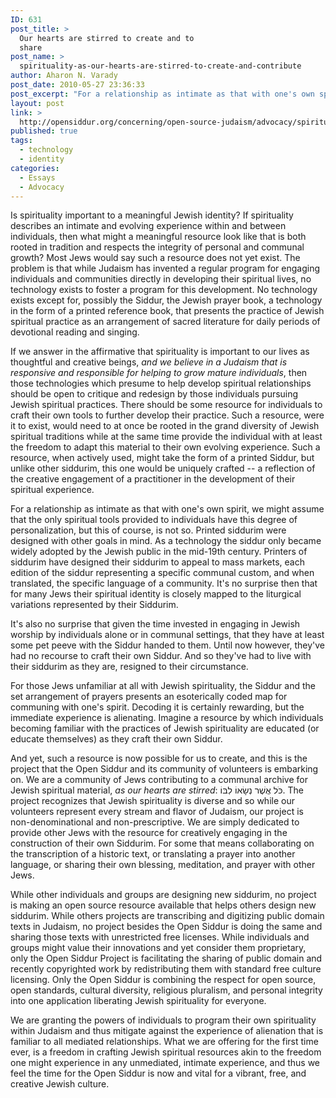 ```yaml
---
ID: 631
post_title: >
  Our hearts are stirred to create and to
  share
post_name: >
  spirituality-as-our-hearts-are-stirred-to-create-and-contribute
author: Aharon N. Varady
post_date: 2010-05-27 23:36:33
post_excerpt: "For a relationship as intimate as that with one's own spirit, we might assume that the only spiritual tools provided to individuals have this degree of personalization, but this of course, is not so. Printed siddurim were designed with other goals in mind. As a technology the siddur only became widely adopted by the Jewish public in the mid-19th century. Printers of siddurim have designed their siddurim to appeal to mass markets, each edition of the siddur representing a specific communal custom, and when translated, the specific language of a community. It's no surprise then that for many Jews their spiritual identity is closely mapped to the liturgical variations represented by their Siddurim."
layout: post
link: >
  http://opensiddur.org/concerning/open-source-judaism/advocacy/spirituality-as-our-hearts-are-stirred-to-create-and-contribute/
published: true
tags:
  - technology
  - identity
categories:
  - Essays
  - Advocacy
---
```

Is spirituality important to a meaningful Jewish identity? If spirituality describes an intimate and evolving experience within and between individuals, then what might a meaningful resource look like that is both rooted in tradition and respects the integrity of personal and communal growth? Most Jews would say such a resource does not yet exist. The problem is that while Judaism has invented a regular program for engaging individuals and communities directly in developing their spiritual lives, no technology exists to foster a program for this development. No technology exists except for, possibly the Siddur, the Jewish prayer book, a technology in the form of a printed reference book, that presents the practice of Jewish spiritual practice as an arrangement of sacred literature for daily periods of devotional reading and singing.

If we answer in the affirmative that spirituality is important to our lives as thoughtful and creative beings, <em>and we believe in a Judaism that is responsive and responsible for helping to grow mature individuals</em>, then those technologies which presume to help develop spiritual relationships should be open to critique and redesign by those individuals pursuing Jewish spiritual practices. There should be some resource for individuals to craft their own tools to further develop their practice. Such a resource, were it to exist, would need to at once be rooted in the grand diversity of Jewish spiritual traditions while at the same time provide the individual with at least the freedom to adapt this material to their own evolving experience. Such a resource, when actively used, might take the form of a printed Siddur, but unlike other siddurim, this one would be uniquely crafted -- a reflection of the creative engagement of a practitioner in the development of their spiritual experience.

For a relationship as intimate as that with one's own spirit, we might assume that the only spiritual tools provided to individuals have this degree of personalization, but this of course, is not so. Printed siddurim were designed with other goals in mind. As a technology the siddur only became widely adopted by the Jewish public in the mid-19th century. Printers of siddurim have designed their siddurim to appeal to mass markets, each edition of the siddur representing a specific communal custom, and when translated, the specific language of a community. It's no surprise then that for many Jews their spiritual identity is closely mapped to the liturgical variations represented by their Siddurim.

It's also no surprise that given the time invested in engaging in Jewish worship by individuals alone or in communal settings, that they have at least some pet peeve with the Siddur handed to them. Until now however, they've had no recourse to craft their own Siddur. And so they've had to live with their siddurim as they are, resigned to their circumstance.

For those Jews unfamiliar at all with Jewish spirituality, the Siddur and the set arrangement of prayers presents an esoterically coded map for communing with one's spirit. Decoding it is certainly rewarding, but the immediate experience is alienating. Imagine a resource by which individuals becoming familiar with the practices of Jewish spirituality are educated (or educate themselves) as they craft their own Siddur.

And yet, such a resource is now possible for us to create, and this is the project that the Open Siddur and its community of volunteers is embarking on. We are a community of Jews contributing to a communal archive for Jewish spiritual material, <em>as our hearts are stirred</em>: כֹּל אֲשֶׁר נְשָׂאוֹ לִבּוֹ. The project recognizes that Jewish spirituality is diverse and so while our volunteers represent every stream and flavor of Judaism, our project is non-denominational and non-prescriptive. We are simply dedicated to provide other Jews with the resource for creatively engaging in the construction of their own Siddurim. For some that means collaborating on the transcription of a historic text, or translating a prayer into another language, or sharing their own blessing, meditation, and prayer with other Jews.

While other individuals and groups are designing new siddurim, no project is making an open source resource available that helps others design new siddurim. While others projects are transcribing and digitizing public domain texts in Judaism, no project besides the Open Siddur is doing the same and sharing those texts with unrestricted free licenses. While individuals and groups might value their innovations and yet consider them proprietary, only the Open Siddur Project is facilitating the sharing of public domain and recently copyrighted work by redistributing them with standard free culture licensing. Only the Open Siddur is combining the respect for open source, open standards, cultural diversity, religious pluralism, and personal integrity into one application liberating Jewish spirituality for everyone.

We are granting the powers of individuals to program their own spirituality within Judaism and thus mitigate against the experience of alienation that is familiar to all mediated relationships. What we are offering for the first time ever, is a freedom in crafting Jewish spiritual resources akin to the freedom one might experience in any unmediated, intimate experience, and thus we feel the time for the Open Siddur is now and vital for a vibrant, free, and creative Jewish culture.